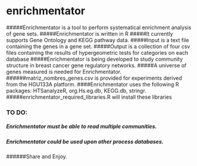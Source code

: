 # enrichmentator

#####Enrichmentator is a tool to perform systematical enrichment analysis of gene sets.
#####Enrichmentator is written in R 
#####It currently supports Gene Ontology and KEGG pathway data.
#####Input is a text file containing the genes in a gene set. 
#####Output is a collection of four csv files containing the results of hypergeometric tests for categories on each database
#####Enrichmentator is being developed to study community structure in breast cancer gene regulatory networks. 
#####A universe of genes measured is needed for Enrichmentator.  
######matriz_nombres_genes.csv is provided for experiments derived from the HGU133A platform.
####Enrichmentator uses the following R packages: HTSanalyzeR, org.Hs.eg.db, KEGG.db, stringr.
#####enrichmentator_required_libraries.R will install these libraries

### TO DO:

##### Enrichmentator must be able to read multiple communities. 
##### Enrichmentator could be used upon other process databases. 

######Share and Enjoy. 
